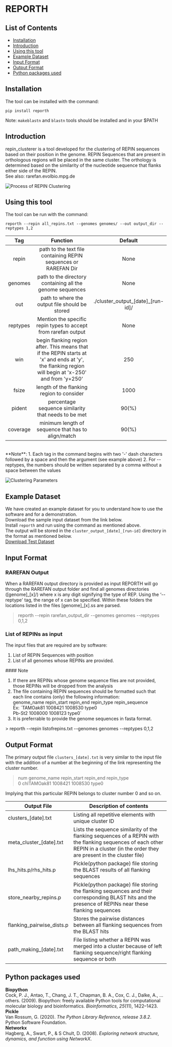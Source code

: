 # REPORTH

## List of Contents

- [Installation](#installation)
- [Introduction](#introduction)
- [Using this tool](#using-this-tool)
- [Example Dataset](#example-dataset)
- [Input Format](#input-format)
- [Output Format](#output-format)
- [Python packages used](#python-packages-used)

## Installation
The tool can be installed with the command:

    pip install reporth

Note: `makeblastn` and `blastn` tools should be installed and in your $PATH

## Introduction
repin_clusterer is a tool developed for the clustering of REPIN sequences based on their position in the genome. REPIN Sequences that are present in orthologous regions will be placed in the same cluster. The orthology is determined based on the similarity of the nucleotide sequence that flanks either side of the REPIN.
<br>See also: rarefan.evolbio.mpg.de

![Process of REPIN Clustering](./readme_images/repin_process.heic)

## Using this tool
The tool can be run with the command:

    reporth --repin all_repins.txt --genomes genomes/ --out output_dir --reptypes 1,2
  | Tag      |      Function      |      Default      |
|:------------:|:-------------:|:-------------:|
  |repin|path to the text file containing REPIN sequences or RAREFAN Dir| None|
  |genomes|path to the directory containing all the genome sequences| None|
  |out|path to where the output file should be stored| ./cluster\_output\_[date]_[run-id]/|
  |reptypes|Mention the specific repin types to accept from rarefan output | None|
  |win|begin flanking region after. This means that if the REPIN starts at 'x' and ends at 'y', the flanking region will begin at 'x-250' and from 'y+250'| 250 |
  |fsize|length of the flanking region to consider|1000|
  |pident|percentage sequence similarity that needs to be met|90(%)|
  |coverage|minimum length of sequence that has to align/match|90(%)|
  <br>
  **Note**:
  1. Each tag in the command begins with two '-' dash characters followed by a space and then the argument (see example above)
  2. For --reptypes, the numbers should be written separated by a comma without a space between the values

![Clustering Parameters](./readme_images/repin_flank.png)

## Example Dataset
We have created an example dataset for you to understand how to use the software and for a demonstration.
<br>Download the sample input dataset from the link below.
<br>Install `reporth` and run using the command as mentioned above.
<br>The output will be stored in the `cluster_output_[date]_[run-id]` directory in the format as mentioned below.
<br>[Download Test Dataset](https://github.com/blackthorne18/reporth_methods/blob/main/reporth_testdata.zip?raw=true)

## Input Format
### RAREFAN Output
When a RAREFAN output directory is provided as input REPORTH will go through the RAREFAN output folder and find all genomes directories ([genome]\_[x]/) where x is any digit signifying the type of REP. Using the ‘--reptype' tag, the range of x can be specified. Within these folders the locations listed in the files [genome]_[x].ss are parsed. 
> reporth --repin rarefan_output_dir --genomes genomes --reptypes 0,1,2

### List of REPINs as input
The input files that are required are by software:
<ol><li> List of REPIN Sequences with position </li>
<li> List of all genomes whose REPINs are provided. </li>
</ol>
#### Note
<ol>
<li> If there are REPINs whose genome sequence files are not provided, those REPINs will be dropped from the analysis</li>
<li>The file containing REPIN sequences should be formatted such that each line contains (only) the following information:<br>
genome_name repin_start repin_end repin_type repin_sequence
<br>Ex: `TAMOak81 1008421 1008530 type0<br>Pb-St2 1008000 1008123 type0` </li>
<li>It is preferrable to provide the genome sequences in fasta format. </li>
</ol>
> reporth --repin listofrepins.txt --genomes genomes --reptypes 0,1,2

## Output Format
The primary output file `clusters_[date].txt` is very similar to the input file with the addition of a number at the beginning of the link representing the cluster number.
> num genome_name repin_start repin_end repin_type<br>
> 0 chlTAMOak81 1008421 1008530 type0

Implying that this particular REPIN belongs to cluster number 0 and so on.

| Output File               | Description of contents                                                                                                                                                             |
|---------------------------|-------------------------------------------------------------------------------------------------------------------------------------------------------------------------------------|
| clusters_[date].txt       | Listing all repetitive elements with unique cluster ID                                                                                                                              |
| meta_cluster_[date].txt   | Lists the sequence similarity of the flanking sequences of a REPIN with the flanking sequences of each other REPIN in a cluster (in the order they are present in the cluster file) |
| lhs_hits.p/rhs_hits.p     | Pickle(python package) file storing the BLAST results of all flanking sequences                                                                                                     |
| store_nearby_repins.p     | Pickle(python package) file storing the flanking sequences and their corresponding BLAST hits and the presence of REPINs near these flanking sequences                              |
| flanking_pairwise_dists.p | Stores the pairwise distances between all flanking sequences from the BLAST hits                                                                                                    |
| path_making_[date].txt    | File listing whether a REPIN was merged into a cluster because of left flanking sequence/right flanking sequence or both                                                            |

## Python packages used
**Biopython**
<br>Cock, P. J., Antao, T., Chang, J. T., Chapman, B. A., Cox, C. J., Dalke, A., … others. (2009). Biopython: freely available Python tools for computational molecular biology and bioinformatics. _Bioinformatics_, _25_(11), 1422–1423.
<br>**Pickle**
<br>Van Rossum, G. (2020). _The Python Library Reference, release 3.8.2_. Python Software Foundation.
<br>**Networkx**
<br>Hagberg, A., Swart, P., & S Chult, D. (2008). _Exploring network structure, dynamics, and function using NetworkX_.
